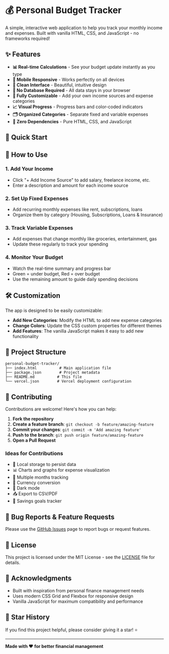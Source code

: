 # 💰 Personal Budget Tracker

A simple, interactive web application to help you track your monthly income and expenses. Built with vanilla HTML, CSS, and JavaScript - no frameworks required!

## ✨ Features

- **📊 Real-time Calculations** - See your budget update instantly as you type
- **📱 Mobile Responsive** - Works perfectly on all devices
- **🎨 Clean Interface** - Beautiful, intuitive design
- **💾 No Database Required** - All data stays in your browser
- **🔧 Fully Customizable** - Add your own income sources and expense categories
- **📈 Visual Progress** - Progress bars and color-coded indicators
- **🗂️ Organized Categories** - Separate fixed and variable expenses
- **🚀 Zero Dependencies** - Pure HTML, CSS, and JavaScript

## 🚀 Quick Start

## 📖 How to Use

### 1. **Add Your Income**

- Click "+ Add Income Source" to add salary, freelance income, etc.
- Enter a description and amount for each income source

### 2. **Set Up Fixed Expenses**

- Add recurring monthly expenses like rent, subscriptions, loans
- Organize them by category (Housing, Subscriptions, Loans & Insurance)

### 3. **Track Variable Expenses**

- Add expenses that change monthly like groceries, entertainment, gas
- Update these regularly to track your spending

### 4. **Monitor Your Budget**

- Watch the real-time summary and progress bar
- Green = under budget, Red = over budget
- Use the remaining amount to guide daily spending decisions

## 🛠️ Customization

The app is designed to be easily customizable:

- **Add New Categories**: Modify the HTML to add new expense categories
- **Change Colors**: Update the CSS custom properties for different themes
- **Add Features**: The vanilla JavaScript makes it easy to add new functionality

## 📂 Project Structure

```
personal-budget-tracker/
├── index.html          # Main application file
├── package.json        # Project metadata
├── README.md          # This file
└── vercel.json        # Vercel deployment configuration
```

## 🤝 Contributing

Contributions are welcome! Here's how you can help:

1. **Fork the repository**
2. **Create a feature branch**: `git checkout -b feature/amazing-feature`
3. **Commit your changes**: `git commit -m 'Add amazing feature'`
4. **Push to the branch**: `git push origin feature/amazing-feature`
5. **Open a Pull Request**

### Ideas for Contributions

- 💾 Local storage to persist data
- 📊 Charts and graphs for expense visualization
- 📅 Multiple months tracking
- 💱 Currency conversion
- 🌙 Dark mode
- 📤 Export to CSV/PDF
- 🎯 Savings goals tracker

## 🐛 Bug Reports & Feature Requests

Please use the [GitHub Issues](https://github.com/LewisSteven2022/BudgetApp/issues) page to report bugs or request features.

## 📄 License

This project is licensed under the MIT License - see the [LICENSE](LICENSE) file for details.

## 🙏 Acknowledgments

- Built with inspiration from personal finance management needs
- Uses modern CSS Grid and Flexbox for responsive design
- Vanilla JavaScript for maximum compatibility and performance

## 🌟 Star History

If you find this project helpful, please consider giving it a star! ⭐

---

**Made with ❤️ for better financial management**
